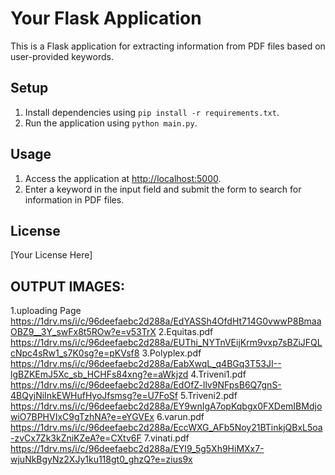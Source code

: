 # Your Flask Application

This is a Flask application for extracting information from PDF files based on user-provided keywords.

## Setup

1. Install dependencies using `pip install -r requirements.txt`.
2. Run the application using `python main.py`.

## Usage

1. Access the application at [http://localhost:5000](http://localhost:5000).
2. Enter a keyword in the input field and submit the form to search for information in PDF files.

## License

[Your License Here]

## OUTPUT IMAGES:
1.uploading Page
https://1drv.ms/i/c/96deefaebc2d288a/EdYASSh4OfdHt714G0vwwP8BmaaOBZ9__3Y_swFx8t5ROw?e=v53TrX
2.Equitas.pdf
https://1drv.ms/i/c/96deefaebc2d288a/EUThi_NYTnVEijKrm9vxp7sBZiJFQLcNpc4sRw1_s7K0sg?e=pKVsf8
3.Polyplex.pdf
https://1drv.ms/i/c/96deefaebc2d288a/EabXwqL_q4BGq3T53JI--lgBZKEmJ5Xc_sb_HCHFs84xng?e=aWkjzd
4.Triveni1.pdf
https://1drv.ms/i/c/96deefaebc2d288a/EdOfZ-llv9NFpsB6Q7gnS-4BQyjNiInkEWHufHyoJfsmsg?e=U7FoSf
5.Triveni2.pdf
https://1drv.ms/i/c/96deefaebc2d288a/EY9wnIgA7opKqbgx0FXDemIBMdjowiO7BPHVIxC9gTzhNA?e=eYGVEx
6.varun.pdf
https://1drv.ms/i/c/96deefaebc2d288a/EccWXG_AFb5Noy21BTinkjQBxL5oa-zvCx7Zk3kZniKZeA?e=CXtv6F
7.vinati.pdf
https://1drv.ms/i/c/96deefaebc2d288a/EYI9_5g5Xh9HiMXx7-wjuNkBgyNz2XJy1ku118gt0_ghzQ?e=zius9x

